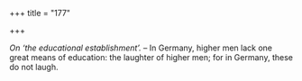 +++
title = "177"

+++

*On ‘the educational establishment’.* – In Germany, higher men lack one great means of education: the laughter of higher men; for in Germany, these do not laugh.


